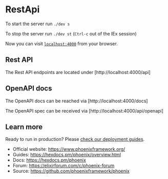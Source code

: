 # RestApi

To start the server run `./dev s`

To stop the server run `./dev st` (`Ctrl-c` out of the IEx session)

Now you can visit [`localhost:4000`](http://localhost:4000) from your browser.

## Rest API

The Rest API endpoints are located under [http://localhost:4000/api]

## OpenAPI docs

The OpenAPI docs can be reached via [http://localhost:4000/docs]

The OpenAPI spec can be received via [http://localhost:4000/api/openapi]

## Learn more

Ready to run in production? Please [check our deployment guides](https://hexdocs.pm/phoenix/deployment.html).

  * Official website: https://www.phoenixframework.org/
  * Guides: https://hexdocs.pm/phoenix/overview.html
  * Docs: https://hexdocs.pm/phoenix
  * Forum: https://elixirforum.com/c/phoenix-forum
  * Source: https://github.com/phoenixframework/phoenix
